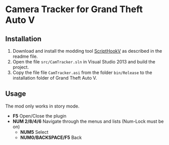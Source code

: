 # Camera Tracker for Grand Theft Auto V
## Installation
  1. Download and install the modding tool [ScriptHookV](http://www.dev-c.com/gtav/scripthookv/) as described in the readme file.
  2. Open the file `src/CamTracker.sln` in Visual Studio 2013 and build the project.
  3. Copy the file file `CamTracker.asi` from the folder `bin/Release` to the installation folder of Grand Theft Auto V. 
  
## Usage
The mod only works in story mode.
  * __F5__                Open/Close the plugin
  * __NUM 2/8/4/6__			  Navigate through the menus and lists (Num-Lock must be on)
	* __NUM5__		          Select
	* __NUM0/BACKSPACE/F5__ Back
